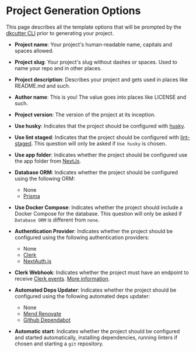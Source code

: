 # Project Generation Options

This page describes all the template options that will be prompted by the [dkcutter CLI](https://github.com/dkshs/dkcutter) prior to generating your project.

- **Project name**: Your project's human-readable name, capitals and spaces allowed.

- **Project slug**: Your project's slug without dashes or spaces. Used to name your repo and in other places.

- **Project description**: Describes your project and gets used in places like README.md and such.

- **Author name**: This is you! The value goes into places like LICENSE and such.

- **Project version**: The version of the project at its inception.

- **Use husky**: Indicates that the project should be configured with [husky](https://typicode.github.io/husky/).

- **Use lint staged**: Indicates that the project should be configured with [lint-staged](https://github.com/okonet/lint-staged). This question will only be asked if `Use husky` is chosen.

- **Use app folder**: Indicates whether the project should be configured use the app folder from [NextJs](https://nextjs.org/docs/app).

- **Database ORM**: Indicates whether the project should be configured using the following ORM:

  - None
  - [Prisma](https://www.prisma.io/)

- **Use Docker Compose**: Indicates whether the project should include a Docker Compose for the database. This question will only be asked if `Database ORM` is different from `none`.

- **Authentication Provider**: Indicates whether the project should be configured using the following authentication providers:

  - None
  - [Clerk](https://clerk.com/)
  - [NextAuth.js](https://next-auth.js.org/)

- **Clerk Webhook**: Indicates whether the project must have an endpoint to receive [Clerk events](https://clerk.com/docs/integrations/webhooks#supported-webhook-events). [More information](https://clerk.com/docs/users/sync-data#sync-clerk-data-to-your-backend-with-webhooks).

- **Automated Deps Updater**: Indicates whether the project should be configured using the following automated deps updater:

  - None
  - [Mend Renovate](https://docs.renovatebot.com/)
  - [Github Dependabot](https://docs.github.com/code-security/dependabot/dependabot-version-updates/configuration-options-for-the-dependabot.yml-file)

- **Automatic start**: Indicates whether the project should be configured and started automatically, installing dependencies, running linters if chosen and starting a `git` repository.
